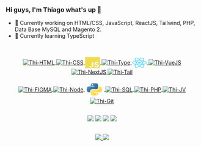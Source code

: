 ### Hi guys, I'm Thiago what's up 👋
  - 🔭 Currently working on HTML/CSS, JavaScript, ReactJS, Tailwind, PHP, Data Base MySQL and Magento 2.
  - 🌱 Currently learning TypeScript

##
  <div style="display: inline_block" align="center"><br>
    <a href="https://github.com/thiago-dosantos">
    <img align="center" alt="Thi-HTML" height="30" width="40" src="https://cdn.jsdelivr.net/gh/devicons/devicon/icons/html5/html5-plain.svg">
    <img align="center" alt="Thi-CSS" height="30" width="40" src="https://cdn.jsdelivr.net/gh/devicons/devicon/icons/css3/css3-plain.svg">
    <img align="center" alt="Thi-Js" height="30" width="40" src="https://raw.githubusercontent.com/devicons/devicon/master/icons/javascript/javascript-plain.svg">
    <img align="center" alt="Thi-Type" height="30" width="40" src="https://cdn.jsdelivr.net/gh/devicons/devicon/icons/typescript/typescript-original.svg">
    <img align="center" alt="Thi-React" height="30" width="40" src="https://raw.githubusercontent.com/devicons/devicon/master/icons/react/react-original.svg">
    <img align="center" alt="Thi-VueJS" height="30" width="40" src="https://cdn.jsdelivr.net/gh/devicons/devicon/icons/vuejs/vuejs-original.svg">
    <img align="center" alt="Thi-NextJS" height="30" width="40" src="https://cdn.jsdelivr.net/gh/devicons/devicon/icons/nextjs/nextjs-original.svg">
    <img align="center" alt="Thi-Tail" height="30" width="40" src="https://cdn.jsdelivr.net/gh/devicons/devicon/icons/tailwindcss/tailwindcss-plain.svg">
  </div>
  <div style="display: inline_block" align="center"><br>
    <a href="https://github.com/thiago-dosantos">
    <img align="center" alt="Thi-FIGMA" height="30" width="40" src="https://cdn.jsdelivr.net/gh/devicons/devicon/icons/figma/figma-original.svg">
    <img align="center" alt="Thi-Node" height="70" width="90" src="https://cdn.jsdelivr.net/gh/devicons/devicon/icons/nodejs/nodejs-original-wordmark.svg">
    <img align="center" alt="Thi-Python" height="40" width="50" src="https://raw.githubusercontent.com/devicons/devicon/master/icons/python/python-original.svg">
    <img align="center" alt="Thi-SQL" height="30" width="40" src="https://cdn.jsdelivr.net/gh/devicons/devicon/icons/mysql/mysql-original.svg">
    <img align="center" alt="Thi-PHP" height="50" width="60" src="https://cdn.jsdelivr.net/gh/devicons/devicon/icons/php/php-plain.svg">
    <img align="center" alt="Thi-JV" height="30" width="40" src="https://cdn.jsdelivr.net/gh/devicons/devicon/icons/java/java-original.svg">
    <img align="center" alt="Thi-Git" height="30" width="40" src="https://cdn.jsdelivr.net/gh/devicons/devicon/icons/git/git-original.svg">
  </div>

##

  <div align="center"> 
  <a href="https://twitter.com/desabafothi" style="hover: opacity: 0.5" target="_blank"><img src="https://img.shields.io/badge/Twitter-1DA1F2?style=for-the-badge&logo=twitter&logoColor=white" target="_blank"></a>
  <a href="https://instagram.com/losanthiago" target="_blank"><img src="https://img.shields.io/badge/Instagram-E4405F?style=for-the-badge&logo=instagram&logoColor=white" target="_blank"></a>
  <a href = "mailto:saint.rouch@gmail.com"><img src="https://img.shields.io/badge/Gmail-D14836?style=for-the-badge&logo=gmail&logoColor=white"></a>
  <a href="https://www.linkedin.com/in/thiago-dosantos" target="_blank"><img src="https://img.shields.io/badge/LinkedIn-0077B5?style=for-the-badge&logo=linkedin&logoColor=white" target="_blank"></a> 

</div>

##  

<div align="center">
  <a href="https://github.com/losanthiago">
  <img height="150em" src="https://github-readme-stats.vercel.app/api?username=thiago-dosantos&show_icons=true&theme=tokyonight">
  <img height="150em" src="https://github-readme-stats.vercel.app/api/top-langs/?username=thiago-dosantos&layout=compact&langs_count=7&theme=dracula"/>
  
</div>
  
<!-- <div style="display: inline_block" align="left"><br>
  <img align="right" alt="Thi-gif" height="150" style="border-radius:50px;" src="https://c.tenor.com/AlUkiGkR2j8AAAAM/new-game-ahagon-umiko-programming.gif">
  </div> -->


